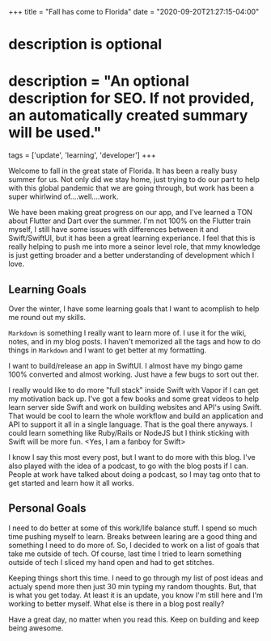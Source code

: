 +++
title = "Fall has come to Florida"
date = "2020-09-20T21:27:15-04:00"

#
# description is optional
#
# description = "An optional description for SEO. If not provided, an automatically created summary will be used."

tags = ['update', 'learning', 'developer']
+++

Welcome to fall in the great state of Florida. It has been a really busy summer for us. Not only did we stay home, just trying to do our part to help with this global pandemic that we are going through, but work has been a super whirlwind of....well....work.

We have been making great progress on our app, and I've learned a TON about Flutter and Dart over the summer. I'm not 100% on the Flutter train myself, I still have some issues with differences between it and Swift/SwiftUI, but it has been a great learning experiance. I feel that this is really helping to push me into more a seinor level role, that mmy knowledge is just getting broader and a better understanding of development which I love.

## Learning Goals

Over the winter, I have some learning goals that I want to acomplish to help me round out my skills.

`Markdown` is something I really want to learn more of. I use it for the wiki, notes, and in my blog posts. I haven't memorized all the tags and how to do things in `Markdown` and I want to get better at my formatting.

I want to build/release an app in SwiftUI. I almost have my bingo game 100% converted and almost working. Just have a few bugs to sort out ther.

I really would like to do more "full stack" inside Swift with Vapor if I can get my motivation back up. I've got a few books and some great videos to help learn server side Swift and work on building websites and API's using Swift. That would be cool to learn the whole workflow and build an application and API to support it all in a single language. That is the goal there anyways. I could learn something like Ruby/Rails or NodeJS but I think sticking with Swift will be more fun. <Yes, I am a fanboy for Swift>

I know I say this most every post, but I want to do more with this blog. I've also played with the idea of a podcast, to go with the blog posts if I can. People at work have talked about doing a podcast, so I may tag onto that to get started and learn how it all works.

## Personal Goals

I need to do better at some of this work/life balance stuff. I spend so much time pushing myself to learn. Breaks between learing are a good thing and something I need to do more of. So, I decided to work on a list of goals that take me outside of tech. Of course, last time I tried to learn something outside of tech I sliced my hand open and had to get stitches.

Keeping things short this time. I need to go through my list of post ideas and actualy spend more then just 30 min typing my random thoughts. But, that is what you get today. At least it is an update, you know I'm still here and I'm working to better myself. What else is there in a blog post really?

Have a great day, no matter when you read this. Keep on building and keep being awesome.
